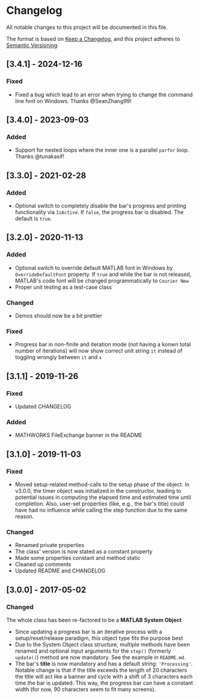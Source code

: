 # Changelog
All notable changes to this project will be documented in this file.

The format is based on [Keep a Changelog](https://keepachangelog.com/en/1.0.0/), and
this project adheres to [Semantic Versioning](https://semver.org/spec/v2.0.0.html).

## [3.4.1] - 2024-12-16
### Fixed
- Fixed a bug which lead to an error when trying to change the command line font
  on Windows. Thanks @SeanZhang99!

## [3.4.0] - 2023-09-03
### Added
- Support for nested loops where the inner one is a parallel `parfor` loop. Thanks
  @tunakasif!

## [3.3.0] - 2021-02-28
### Added
- Optional switch to completely disable the bar's progress and printing functionality
  via `IsActive`. If `false`, the progress bar is disabled. The default is `true`.

## [3.2.0] - 2020-11-13
### Added
- Optional switch to override default MATLAB font in Windows by `OverrideDefaultFont`
  property. If `true` and while the bar is not released, MATLAB's code font will be
  changed programmatically to `Courier New`
- Proper unit testing as a test-case class

### Changed
- Demos should now be a bit prettier

### Fixed
- Progress bar in non-finite and iteration mode (not having a konwn total number of
  iterations) will now show correct unit string `it` instead of toggling wrongly between
  `it` and `s`


## [3.1.1] - 2019-11-26
### Fixed
- Updated CHANGELOG

### Added
- MATHWORKS FileExchange banner in the README


## [3.1.0] - 2019-11-03
### Fixed
- Moved setup-related method-calls to the setup phase of the object. In v3.0.0, the
  timer object was initialized in the constructor, leading to potential issues in
  computing the elapsed time and estimated time until completion. Also, user-set
  properties (like, e.g., the bar's title) could have had no influence while calling the
  step function due to the same reason.
### Changed
- Renamed private properties
- The class' version is now stated as a constant property
- Made some properties constant and method static
- Cleaned up comments
- Updated README and CHANGELOG


## [3.0.0] - 2017-05-02
### Changed
The whole class has been re-factored to be a **MATLAB System Object**
- Since updating a progress bar is an iterative process with a setup/reset/release
  paradigm, this object type fits the purpose best
- Due to the System Object class structure, multiple methods have been renamed and
  optional input arguments for the `step()` (formerly `update()`) method are now
  mandatory. See the example in `README.md`.
- The bar's **title** is now mandatory and has a default string: `'Processing'`. Notable
  change is that if the title exceeds the length of 20 characters the title will act
  like a banner and cycle with a shift of 3 characters each time the bar is updated.
  This way, the progress bar can have a constant width (for now, 90 characters seem to
  fit many screens).
